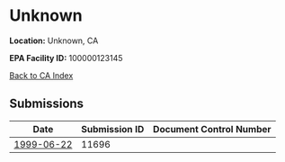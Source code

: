 # Unknown

**Location:** Unknown, CA

**EPA Facility ID:** 100000123145

[Back to CA Index](../../index.md)

## Submissions

| Date | Submission ID | Document Control Number |
|------|--------------|-------------------------|
| [1999-06-22](submissions/11696.md) | 11696 |  |
